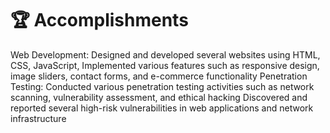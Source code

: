 # 🏆 Accomplishments
Web Development:
Designed and developed several websites using HTML, CSS, JavaScript,
Implemented various features such as responsive design, image sliders, contact forms, and e-commerce functionality
Penetration Testing:
Conducted various penetration testing activities such as network scanning, vulnerability assessment, and ethical hacking
Discovered and reported several high-risk vulnerabilities in web applications and network infrastructure
